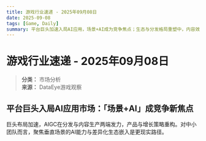 ```yaml
---
title: 游戏行业速递 - 2025年09月08日
date: 2025-09-08
tags: [Game, Daily]
summary: 平台巨头加速入局AI应用，场景+AI成为竞争焦点；生态与分发格局重塑中，内容效率与用户增长呈现新范式，市场观察与产品策略需要同步升级。
---
```


# 游戏行业速递 - 2025年09月08日

> **分类：** 市场分析  
> **来源：** DataEye游戏观察

## 平台巨头入局AI应用市场：「场景+AI」成竞争新焦点

巨头布局加速，AIGC在分发与内容生产两端发力，产品与增长策略重构。对中小团队而言，聚焦垂直场景的AI能力与差异化生态嵌入是更现实路径。

